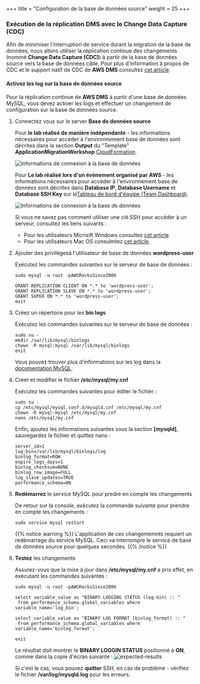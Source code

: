 +++
title = "Configuration de la base de données source"
weight = 25
+++

### Exécution de la réplication DMS avec le Change Data Capture (CDC)

Afin de minimiser l'interruption de service durant la migration de la base de données, nous allons utiliser la réplication continue des changements (nommé **Change Data Capture (CDC)**) à partir de la base de données source vers la base de données cible. Pour plus d'information à propos de CDC et le support natif de CDC de **AWS DMS** consultez <a href="https://aws.amazon.com/blogs/database/aws-dms-now-supports-native-cdc-support/" target="_blank" rel="noopener noreferrer">cet article</a>.

#### Activez les log sur la base de données source

Pour la réplication continue de  **AWS DMS** à partir d'une base de données MySQL, vous devez activer les logs et effectuer un changement de configuration sur la base de données source. 

1. Connectez vous sur le server **Base de données source**

    Pour **le lab réalisé de manière indépendante** - les informations nécessaires pour accéder à l'environnement base de données sont décrites dans la section **Output** du "Template" **ApplicationMigrationWorkshop** <a href="https://us-west-2.console.aws.amazon.com/cloudformation/home?region=us-west-2#/" target="_blank" rel="noopener noreferrer">CloudFormation</a>.

    ![Informations de connexion à la base de données](/db-mig/db-server-ssh-self-paced.png)    

    Pour **Le lab réalisé lors d'un évènement organisé par AWS** - les informations nécessaires pour accéder à l'environnement base de données sont décrites dans **Database IP**, **Database Username** et **Database SSH Key** sur le<a href="https://dashboard.eventengine.run/dashboard" target="_blank" rel="noopener noreferrer">Tableau de bord d'équipe (Team Dashboard)</a>.

    ![Informations de connexion à la base de données](/db-mig/db-server-ssh-event.png)

    Si vous ne savez pas comment utiliser une clé SSH pour accéder à un serveur, consultez les liens suivants :
    - Pour les utilisateurs Micrisift Windows consultez <a href="https://docs.aws.amazon.com/AWSEC2/latest/UserGuide/putty.html" target="_blank" rel="noopener noreferrer">cet article</a>.  
    - Pour les utilisateurs Mac OS consulmtez <a href="https://docs.aws.amazon.com/quickstarts/latest/vmlaunch/step-2-connect-to-instance.html#sshclient" target="_blank" rel="noopener noreferrer">cet article</a>.

2. Ajouter des privilègesà l'utilisateur de base de données **wordpress-user**

    Exécutez les commandes suivantes sur le serveur de base de données :

    ```
    sudo mysql -u root -pAWSRocksSince2006

    GRANT REPLICATION CLIENT ON *.* to 'wordpress-user';
    GRANT REPLICATION SLAVE ON *.* to 'wordpress-user';
    GRANT SUPER ON *.* to 'wordpress-user';
    exit
    ```

3. Créez un répertoire pour les **bin logs** 

    Exécutez les commandes suivantes sur le serveur de base de données :

    ```
    sudo su - 
    mkdir /var/lib/mysql/binlogs
    chown -R mysql:mysql /var/lib/mysql/binlogs
    exit
    ```

    Vous pouvez trouver plus d'informations sur les log dans la <a href="https://dev.mysql.com/doc/refman/8.0/en/binary-log.html" target="_blank" rel="noopener noreferrer">documentation MySQL</a>.

4. Créer et modifier le fichier **/etc/mysql/my.cnf**

    Exécutez les commandes suivantes pour éditer le fichier :

    ```
    sudo su -
    cp /etc/mysql/mysql.conf.d/mysqld.cnf /etc/mysql/my.cnf
    chown -R mysql:mysql /etc/mysql/my.cnf
    nano /etc/mysql/my.cnf
    ```

    Enfin, ajoutez les informations suivantes sous la section **[mysqld]**, sauvegardez le fichier et quittez nano :



    ```
    server_id=1
    log-bin=/var/lib/mysql/binlogs/log
    binlog_format=ROW
    expire_logs_days=1
    binlog_checksum=NONE
    binlog_row_image=FULL
    log_slave_updates=TRUE
    performance_schema=ON
    ```


5. **Redémarrez** le service MySQL pour predre en compte les changements

    De retour sur la console, exécutez la commande suivante pour prendre en compte les changements :

    ```
    sudo service mysql restart
    ```

    {{% notice warning %}}
L'application de ces changememnts requiert un redémarrage du service MySQL. Ceci va interrompre le service de base de données source pour quelques secondes.
{{% /notice %}}    

1. **Testez** les changements

    Assurez-vous que la mise à jour dans **/etc/mysql/my.cnf** a pris effet, en exécutant les commandes suivantes :

    ```
    sudo mysql -u root -pAWSRocksSince2006

    select variable_value as "BINARY LOGGING STATUS (log-bin) :: "
     from performance_schema.global_variables where variable_name='log_bin';

    select variable_value as "BINARY LOG FORMAT (binlog_format) :: "
     from performance_schema.global_variables where variable_name='binlog_format';

    exit
    ```

    Le résultat doit montrer le **BINARY LOGGIN STATUS** positionné à **ON**, comme dans la copie d'écran suivante :
    ![expected-results](/db-mig/bin-log-verificaion.png)

    Si c'est le cas, vous pouvez **quitter** SSH, en cas de problème - vérifiez le fichier **/var/log/mysqld.log** pour les erreurs.
